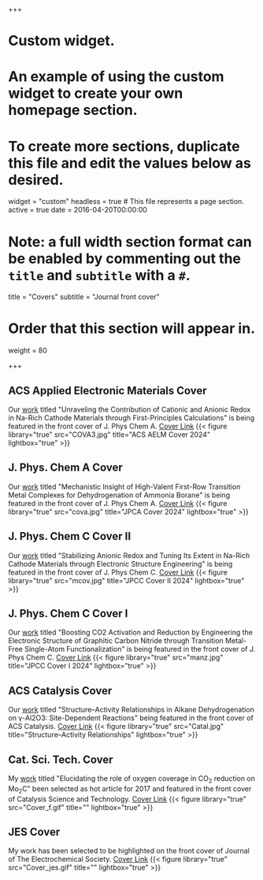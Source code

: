 +++
# Custom widget.
# An example of using the custom widget to create your own homepage section.
# To create more sections, duplicate this file and edit the values below as desired.
widget = "custom"
headless = true  # This file represents a page section.
active = true
date = 2016-04-20T00:00:00

# Note: a full width section format can be enabled by commenting out the `title` and `subtitle` with a `#`.
title = "Covers"
subtitle = "Journal front cover"

# Order that this section will appear in.
weight = 80

+++
## ACS Applied Electronic Materials  Cover

Our [work](https://pubs.acs.org/doi/10.1021/acsaelm.4c01199) titled "Unraveling the Contribution of Cationic and Anionic Redox in Na-Rich Cathode Materials through First-Principles Calculations" is being featured in the front cover of J. Phys Chem A. [Cover Link](https://pubs.acs.org/toc/aaembp/6/10)
{{< figure library="true" src="COVA3.jpg" title="ACS AELM Cover 2024" lightbox="true" >}}
## J. Phys. Chem A Cover
Our [work](https://pubs.acs.org/doi/10.1021/acs.jpca.4c04069) titled "Mechanistic Insight of High-Valent First-Row Transition Metal Complexes for Dehydrogenation of Ammonia Borane" is being featured in the front cover of J. Phys Chem A. [Cover Link](https://pubs.acs.org/toc/jpcafh/128/37)
{{< figure library="true" src="cova.jpg" title="JPCA Cover 2024" lightbox="true" >}}


## J. Phys. Chem C Cover II 
Our [work](https://pubs.acs.org/doi/10.1021/acs.jpcc.4c00811) titled "Stabilizing Anionic Redox and Tuning Its Extent in Na-Rich Cathode Materials through Electronic Structure Engineering" is being featured in the front cover of J. Phys Chem C. [Cover Link](https://pubs.acs.org/toc/jpccck/128/22)
{{< figure library="true" src="mcov.jpg" title="JPCC Cover II 2024" lightbox="true" >}}

## J. Phys. Chem C Cover I 
Our [work](https://pubs.acs.org/doi/10.1021/acs.jpcc.3c00387) titled "Boosting CO2 Activation and Reduction by Engineering the Electronic Structure of Graphitic Carbon Nitride through Transition Metal-Free Single-Atom Functionalization" is being featured in the front cover of J. Phys Chem C. [Cover Link](https://pubs.acs.org/toc/jpccck/127/25)
{{< figure library="true" src="manz.jpg" title="JPCC Cover I 2024" lightbox="true" >}}


## ACS Catalysis Cover 
Our [work](https://pubs.acs.org/doi/10.1021/acscatal.8b03484) titled "Structure–Activity Relationships in Alkane Dehydrogenation on γ-Al2O3: Site-Dependent Reactions" being featured in the front cover of ACS Catalysis. [Cover Link](https://pubs.acs.org/toc/accacs/8/12)
{{< figure library="true" src="Catal.jpg" title="Structure–Activity Relationships" lightbox="true" >}}


## Cat. Sci. Tech. Cover 
My [work](http://pubs.rsc.org/-/content/articlehtml/2017/cy/c7cy01810j) titled "Elucidating the role of oxygen coverage in CO<sub>2</sub> reduction on Mo<sub>2</sub>C" been selected as hot article for 2017 and featured in the front cover of Catalysis Science and Technology. [Cover Link](http://pubs.rsc.org/en/content/articlelanding/2017/cy/c7cy01810j#!divAbstract)
{{< figure library="true" src="Cover_f.gif" title="" lightbox="true" >}}


## JES Cover 
My work has been selected to be highlighted on the front cover of Journal of The Electrochemical Society. [Cover Link](http://jes.ecsdl.org/content/164/1.cover-expansion)
 {{< figure library="true" src="Cover_jes.gif" title="" lightbox="true" >}}
